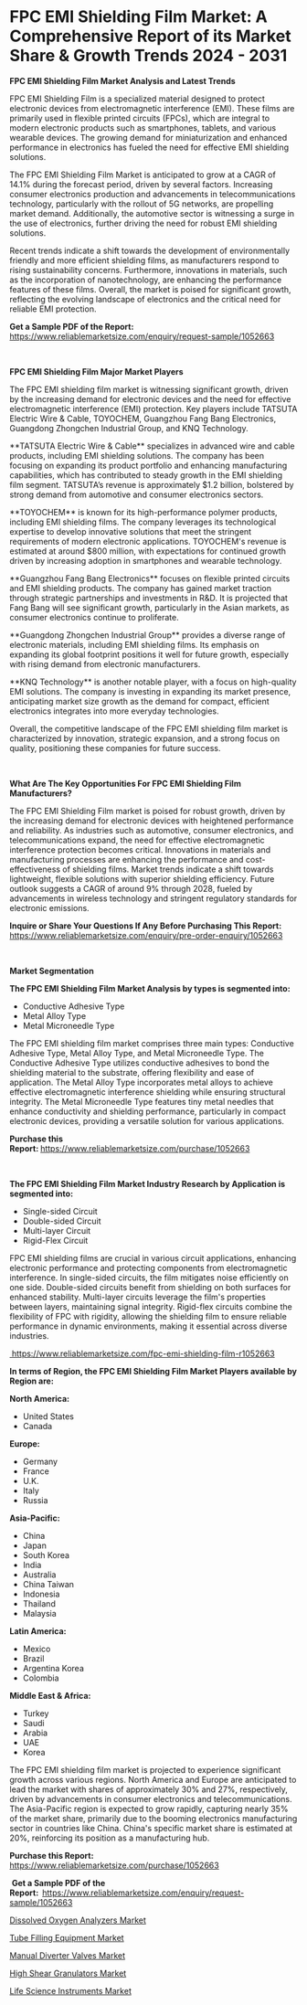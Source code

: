 <p><h1>FPC EMI Shielding Film Market: A Comprehensive Report of its Market Share & Growth Trends 2024 - 2031</h1></p><p><strong>FPC EMI Shielding Film Market Analysis and Latest Trends</strong></p>
<p><p>FPC EMI Shielding Film is a specialized material designed to protect electronic devices from electromagnetic interference (EMI). These films are primarily used in flexible printed circuits (FPCs), which are integral to modern electronic products such as smartphones, tablets, and various wearable devices. The growing demand for miniaturization and enhanced performance in electronics has fueled the need for effective EMI shielding solutions.</p><p>The FPC EMI Shielding Film Market is anticipated to grow at a CAGR of 14.1% during the forecast period, driven by several factors. Increasing consumer electronics production and advancements in telecommunications technology, particularly with the rollout of 5G networks, are propelling market demand. Additionally, the automotive sector is witnessing a surge in the use of electronics, further driving the need for robust EMI shielding solutions.</p><p>Recent trends indicate a shift towards the development of environmentally friendly and more efficient shielding films, as manufacturers respond to rising sustainability concerns. Furthermore, innovations in materials, such as the incorporation of nanotechnology, are enhancing the performance features of these films. Overall, the market is poised for significant growth, reflecting the evolving landscape of electronics and the critical need for reliable EMI protection.</p></p>
<p><strong>Get a Sample PDF of the Report:&nbsp;</strong> <a href="https://www.reliablemarketsize.com/enquiry/request-sample/1052663?utm_campaign=1349&utm_medium=2&utm_source=Github&utm_content=ia&utm_term=18102024&utm_id=fpc-emi-shielding-film">https://www.reliablemarketsize.com/enquiry/request-sample/1052663</a></p>
<p>&nbsp;</p>
<p><strong>FPC EMI Shielding Film Major Market Players</strong></p>
<p><p>The FPC EMI shielding film market is witnessing significant growth, driven by the increasing demand for electronic devices and the need for effective electromagnetic interference (EMI) protection. Key players include TATSUTA Electric Wire & Cable, TOYOCHEM, Guangzhou Fang Bang Electronics, Guangdong Zhongchen Industrial Group, and KNQ Technology.</p><p>**TATSUTA Electric Wire & Cable** specializes in advanced wire and cable products, including EMI shielding solutions. The company has been focusing on expanding its product portfolio and enhancing manufacturing capabilities, which has contributed to steady growth in the EMI shielding film segment. TATSUTA’s revenue is approximately $1.2 billion, bolstered by strong demand from automotive and consumer electronics sectors.</p><p>**TOYOCHEM** is known for its high-performance polymer products, including EMI shielding films. The company leverages its technological expertise to develop innovative solutions that meet the stringent requirements of modern electronic applications. TOYOCHEM's revenue is estimated at around $800 million, with expectations for continued growth driven by increasing adoption in smartphones and wearable technology.</p><p>**Guangzhou Fang Bang Electronics** focuses on flexible printed circuits and EMI shielding products. The company has gained market traction through strategic partnerships and investments in R&D. It is projected that Fang Bang will see significant growth, particularly in the Asian markets, as consumer electronics continue to proliferate.</p><p>**Guangdong Zhongchen Industrial Group** provides a diverse range of electronic materials, including EMI shielding films. Its emphasis on expanding its global footprint positions it well for future growth, especially with rising demand from electronic manufacturers.</p><p>**KNQ Technology** is another notable player, with a focus on high-quality EMI solutions. The company is investing in expanding its market presence, anticipating market size growth as the demand for compact, efficient electronics integrates into more everyday technologies.</p><p>Overall, the competitive landscape of the FPC EMI shielding film market is characterized by innovation, strategic expansion, and a strong focus on quality, positioning these companies for future success.</p></p>
<p>&nbsp;</p>
<p><strong>What Are The Key Opportunities For FPC EMI Shielding Film Manufacturers?</strong></p>
<p><p>The FPC EMI Shielding Film market is poised for robust growth, driven by the increasing demand for electronic devices with heightened performance and reliability. As industries such as automotive, consumer electronics, and telecommunications expand, the need for effective electromagnetic interference protection becomes critical. Innovations in materials and manufacturing processes are enhancing the performance and cost-effectiveness of shielding films. Market trends indicate a shift towards lightweight, flexible solutions with superior shielding efficiency. Future outlook suggests a CAGR of around 9% through 2028, fueled by advancements in wireless technology and stringent regulatory standards for electronic emissions.</p></p>
<p><strong>Inquire or Share Your Questions If Any Before Purchasing This Report:</strong> <a href="https://www.reliablemarketsize.com/enquiry/pre-order-enquiry/1052663?utm_campaign=1349&utm_medium=2&utm_source=Github&utm_content=ia&utm_term=18102024&utm_id=fpc-emi-shielding-film">https://www.reliablemarketsize.com/enquiry/pre-order-enquiry/1052663</a></p>
<p>&nbsp;</p>
<p><strong>Market Segmentation</strong></p>
<p><strong>The FPC EMI Shielding Film Market Analysis by types is segmented into:</strong></p>
<p><ul><li>Conductive Adhesive Type</li><li>Metal Alloy Type</li><li>Metal Microneedle Type</li></ul></p>
<p><p>The FPC EMI shielding film market comprises three main types: Conductive Adhesive Type, Metal Alloy Type, and Metal Microneedle Type. The Conductive Adhesive Type utilizes conductive adhesives to bond the shielding material to the substrate, offering flexibility and ease of application. The Metal Alloy Type incorporates metal alloys to achieve effective electromagnetic interference shielding while ensuring structural integrity. The Metal Microneedle Type features tiny metal needles that enhance conductivity and shielding performance, particularly in compact electronic devices, providing a versatile solution for various applications.</p></p>
<p><strong>Purchase this Report:&nbsp;</strong><a href="https://www.reliablemarketsize.com/purchase/1052663?utm_campaign=1349&utm_medium=2&utm_source=Github&utm_content=ia&utm_term=18102024&utm_id=fpc-emi-shielding-film">https://www.reliablemarketsize.com/purchase/1052663</a></p>
<p>&nbsp;</p>
<p><strong>The FPC EMI Shielding Film Market Industry Research by Application is segmented into:</strong></p>
<p><ul><li>Single-sided Circuit</li><li>Double-sided Circuit</li><li>Multi-layer Circuit</li><li>Rigid-Flex Circuit</li></ul></p>
<p><p>FPC EMI shielding films are crucial in various circuit applications, enhancing electronic performance and protecting components from electromagnetic interference. In single-sided circuits, the film mitigates noise efficiently on one side. Double-sided circuits benefit from shielding on both surfaces for enhanced stability. Multi-layer circuits leverage the film's properties between layers, maintaining signal integrity. Rigid-flex circuits combine the flexibility of FPC with rigidity, allowing the shielding film to ensure reliable performance in dynamic environments, making it essential across diverse industries.</p></p>
<p><a href="https://www.reliablemarketsize.com/fpc-emi-shielding-film-r1052663?utm_campaign=1349&utm_medium=2&utm_source=Github&utm_content=ia&utm_term=18102024&utm_id=fpc-emi-shielding-film">&nbsp;https://www.reliablemarketsize.com/fpc-emi-shielding-film-r1052663</a></p>
<p><strong>In terms of Region, the FPC EMI Shielding Film Market Players available by Region are:</strong></p>
<p>
    <p> <strong> North America: </strong>
        <ul>
            <li>United States</li>
            <li>Canada</li>
        </ul>
        </p> 
    <p> <strong> Europe: </strong>
        <ul>
            <li>Germany</li>
            <li>France</li>
            <li>U.K.</li>
            <li>Italy</li>
            <li>Russia</li>
        </ul>
        </p> 
    <p> <strong> Asia-Pacific: </strong>
        <ul>
            <li>China</li>
            <li>Japan</li>
            <li>South Korea</li>
            <li>India</li>
            <li>Australia</li>
            <li>China Taiwan</li>
            <li>Indonesia</li>
            <li>Thailand</li>
            <li>Malaysia</li>
        </ul>
        </p> 
    <p> <strong> Latin America: </strong>
        <ul>
            <li>Mexico</li>
            <li>Brazil</li>
            <li>Argentina Korea</li>
            <li>Colombia</li>
        </ul>
        </p> 
    <p> <strong> Middle East & Africa: </strong>
        <ul>
            <li>Turkey</li>
            <li>Saudi</li>
            <li>Arabia</li>
            <li>UAE</li>
            <li>Korea</li>
        </ul>
    </p>
    </p>
<p><p>The FPC EMI shielding film market is projected to experience significant growth across various regions. North America and Europe are anticipated to lead the market with shares of approximately 30% and 27%, respectively, driven by advancements in consumer electronics and telecommunications. The Asia-Pacific region is expected to grow rapidly, capturing nearly 35% of the market share, primarily due to the booming electronics manufacturing sector in countries like China. China's specific market share is estimated at 20%, reinforcing its position as a manufacturing hub.</p></p>
<p><strong>Purchase this Report: </strong><a href="https://www.reliablemarketsize.com/purchase/1052663?utm_campaign=1349&utm_medium=2&utm_source=Github&utm_content=ia&utm_term=18102024&utm_id=fpc-emi-shielding-film">https://www.reliablemarketsize.com/purchase/1052663</a></p>
<p>&nbsp;<strong>Get a Sample PDF of the Report:&nbsp;&nbsp;</strong><a href="https://www.reliablemarketsize.com/enquiry/request-sample/1052663?utm_campaign=1349&utm_medium=2&utm_source=Github&utm_content=ia&utm_term=18102024&utm_id=fpc-emi-shielding-film">https://www.reliablemarketsize.com/enquiry/request-sample/1052663</a></p>
<p><strong></strong></p>
<p><p><a href="https://www.linkedin.com/pulse/dissolved-oxygen-analyzers-momentum-charting-62-cagr-path-2024-2031-a74lc?utm_campaign=1349&utm_medium=2&utm_source=Github&utm_content=ia&utm_term=18102024&utm_id=fpc-emi-shielding-film">Dissolved Oxygen Analyzers Market</a></p><p><a href="https://issuu.com/reportprime-2/docs/tube-filling-equipment-market-size-_8c25b5e190e243?utm_campaign=1349&utm_medium=2&utm_source=Github&utm_content=ia&utm_term=18102024&utm_id=fpc-emi-shielding-film">Tube Filling Equipment Market</a></p><p><a href="https://www.linkedin.com/pulse/driving-forces-global-manual-diverter-valves-market-trends-applications-cgzmc?utm_campaign=1349&utm_medium=2&utm_source=Github&utm_content=ia&utm_term=18102024&utm_id=fpc-emi-shielding-film">Manual Diverter Valves Market</a></p><p><a href="https://www.linkedin.com/pulse/market-dynamics-future-trends-global-high-shear-granulators-e0xqc?utm_campaign=1349&utm_medium=2&utm_source=Github&utm_content=ia&utm_term=18102024&utm_id=fpc-emi-shielding-film">High Shear Granulators Market</a></p><p><a href="https://www.linkedin.com/pulse/life-science-instruments-market-penetration-strategies-untapped-lyroc?utm_campaign=1349&utm_medium=2&utm_source=Github&utm_content=ia&utm_term=18102024&utm_id=fpc-emi-shielding-film">Life Science Instruments Market</a></p></p>